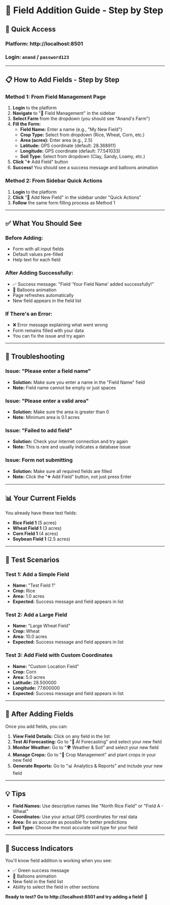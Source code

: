 # 🌾 Field Addition Guide - Step by Step

## 🚀 **Quick Access**

### **Platform:** http://localhost:8501
### **Login:** `anand` / `password123`

---

## 📋 **How to Add Fields - Step by Step**

### **Method 1: From Field Management Page**

1. **Login** to the platform
2. **Navigate** to "🌾 Field Management" in the sidebar
3. **Select Farm** from the dropdown (you should see "Anand's Farm")
4. **Fill the Form:**
   - **Field Name:** Enter a name (e.g., "My New Field")
   - **Crop Type:** Select from dropdown (Rice, Wheat, Corn, etc.)
   - **Area (acres):** Enter area (e.g., 2.5)
   - **Latitude:** GPS coordinate (default: 28.368911)
   - **Longitude:** GPS coordinate (default: 77.541033)
   - **Soil Type:** Select from dropdown (Clay, Sandy, Loamy, etc.)
5. **Click** "➕ Add Field" button
6. **Success!** You should see a success message and balloons animation

### **Method 2: From Sidebar Quick Actions**

1. **Login** to the platform
2. **Click** "🌾 Add New Field" in the sidebar under "Quick Actions"
3. **Follow** the same form filling process as Method 1

---

## ✅ **What You Should See**

### **Before Adding:**
- Form with all input fields
- Default values pre-filled
- Help text for each field

### **After Adding Successfully:**
- ✅ Success message: "Field 'Your Field Name' added successfully!"
- 🎉 Balloons animation
- Page refreshes automatically
- New field appears in the field list

### **If There's an Error:**
- ❌ Error message explaining what went wrong
- Form remains filled with your data
- You can fix the issue and try again

---

## 🔧 **Troubleshooting**

### **Issue: "Please enter a field name"**
- **Solution:** Make sure you enter a name in the "Field Name" field
- **Note:** Field name cannot be empty or just spaces

### **Issue: "Please enter a valid area"**
- **Solution:** Make sure the area is greater than 0
- **Note:** Minimum area is 0.1 acres

### **Issue: "Failed to add field"**
- **Solution:** Check your internet connection and try again
- **Note:** This is rare and usually indicates a database issue

### **Issue: Form not submitting**
- **Solution:** Make sure all required fields are filled
- **Note:** Click the "➕ Add Field" button, not just press Enter

---

## 📊 **Your Current Fields**

You already have these test fields:
- **Rice Field 1** (5 acres)
- **Wheat Field 1** (3 acres)
- **Corn Field 1** (4 acres)
- **Soybean Field 1** (2.5 acres)

---

## 🎯 **Test Scenarios**

### **Test 1: Add a Simple Field**
- **Name:** "Test Field 1"
- **Crop:** Rice
- **Area:** 1.0 acres
- **Expected:** Success message and field appears in list

### **Test 2: Add a Large Field**
- **Name:** "Large Wheat Field"
- **Crop:** Wheat
- **Area:** 10.0 acres
- **Expected:** Success message and field appears in list

### **Test 3: Add Field with Custom Coordinates**
- **Name:** "Custom Location Field"
- **Crop:** Corn
- **Area:** 5.0 acres
- **Latitude:** 28.500000
- **Longitude:** 77.600000
- **Expected:** Success message and field appears in list

---

## 🚀 **After Adding Fields**

Once you add fields, you can:

1. **View Field Details:** Click on any field in the list
2. **Test AI Forecasting:** Go to "🔮 AI Forecasting" and select your new field
3. **Monitor Weather:** Go to "🌍 Weather & Soil" and select your new field
4. **Manage Crops:** Go to "🌱 Crop Management" and plant crops in your new field
5. **Generate Reports:** Go to "📊 Analytics & Reports" and include your new field

---

## 💡 **Tips**

- **Field Names:** Use descriptive names like "North Rice Field" or "Field A - Wheat"
- **Coordinates:** Use your actual GPS coordinates for real data
- **Area:** Be as accurate as possible for better predictions
- **Soil Type:** Choose the most accurate soil type for your field

---

## 🎉 **Success Indicators**

You'll know field addition is working when you see:
- ✅ Green success message
- 🎉 Balloons animation
- New field in the field list
- Ability to select the field in other sections

**Ready to test? Go to http://localhost:8501 and try adding a field!** 🌾
